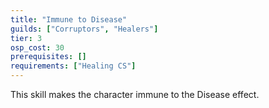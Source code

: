 ```yaml
---
title: "Immune to Disease"
guilds: ["Corruptors", "Healers"]
tier: 3
osp_cost: 30
prerequisites: []
requirements: ["Healing CS"]
---
```

This skill makes the character immune to the Disease effect.